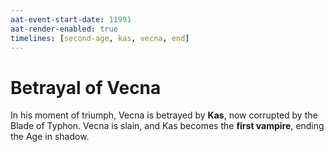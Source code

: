 ```yaml
---
aat-event-start-date: 11991
aat-render-enabled: true
timelines: [second-age, kas, vecna, end]
---
```


# Betrayal of Vecna

In his moment of triumph, Vecna is betrayed by **Kas**, now corrupted by the Blade of Typhon. Vecna is slain, and Kas becomes the **first vampire**, ending the Age in shadow.

